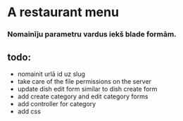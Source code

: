 # A restaurant menu

### Nomainīju parametru vardus iekš blade formām.

## todo:
* nomainit urlā id uz slug
* take care of the file permissions on the server
* update dish edit form similar to dish create form
* add create category and edit category forms
* add controller for category
* add css

